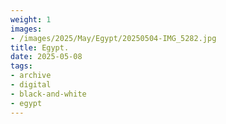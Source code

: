 ```yaml
---
weight: 1
images:
- /images/2025/May/Egypt/20250504-IMG_5282.jpg
title: Egypt.
date: 2025-05-08
tags:
- archive
- digital
- black-and-white
- egypt
---
```


